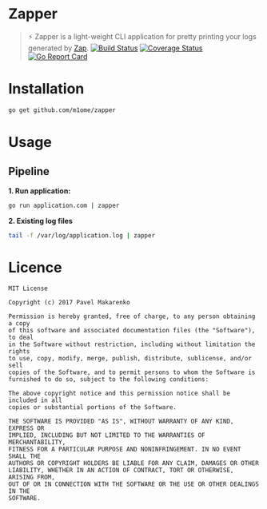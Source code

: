 # Zapper
> ⚡ Zapper is a light-weight CLI application for pretty printing your logs
generated by [Zap](https://github.com/uber-go/zap).
[![Build Status](https://travis-ci.org/m1ome/zapper.svg?branch=master)](https://travis-ci.org/m1ome/zapper)
[![Coverage Status](https://coveralls.io/repos/github/m1ome/zapper/badge.svg?branch=master)](https://coveralls.io/github/m1ome/zapper?branch=master)
[![Go Report Card](https://goreportcard.com/badge/github.com/m1ome/apiary)](https://goreportcard.com/report/github.com/m1ome/apiary)

# Installation
```bash
go get github.com/m1ome/zapper
```

# Usage
## Pipeline
**1. Run application:**
```bash
go run application.com | zapper
```

**2. Existing log files**
```bash
tail -f /var/log/application.log | zapper
```

# Licence
```
MIT License

Copyright (c) 2017 Pavel Makarenko

Permission is hereby granted, free of charge, to any person obtaining a copy
of this software and associated documentation files (the "Software"), to deal
in the Software without restriction, including without limitation the rights
to use, copy, modify, merge, publish, distribute, sublicense, and/or sell
copies of the Software, and to permit persons to whom the Software is
furnished to do so, subject to the following conditions:

The above copyright notice and this permission notice shall be included in all
copies or substantial portions of the Software.

THE SOFTWARE IS PROVIDED "AS IS", WITHOUT WARRANTY OF ANY KIND, EXPRESS OR
IMPLIED, INCLUDING BUT NOT LIMITED TO THE WARRANTIES OF MERCHANTABILITY,
FITNESS FOR A PARTICULAR PURPOSE AND NONINFRINGEMENT. IN NO EVENT SHALL THE
AUTHORS OR COPYRIGHT HOLDERS BE LIABLE FOR ANY CLAIM, DAMAGES OR OTHER
LIABILITY, WHETHER IN AN ACTION OF CONTRACT, TORT OR OTHERWISE, ARISING FROM,
OUT OF OR IN CONNECTION WITH THE SOFTWARE OR THE USE OR OTHER DEALINGS IN THE
SOFTWARE.
```